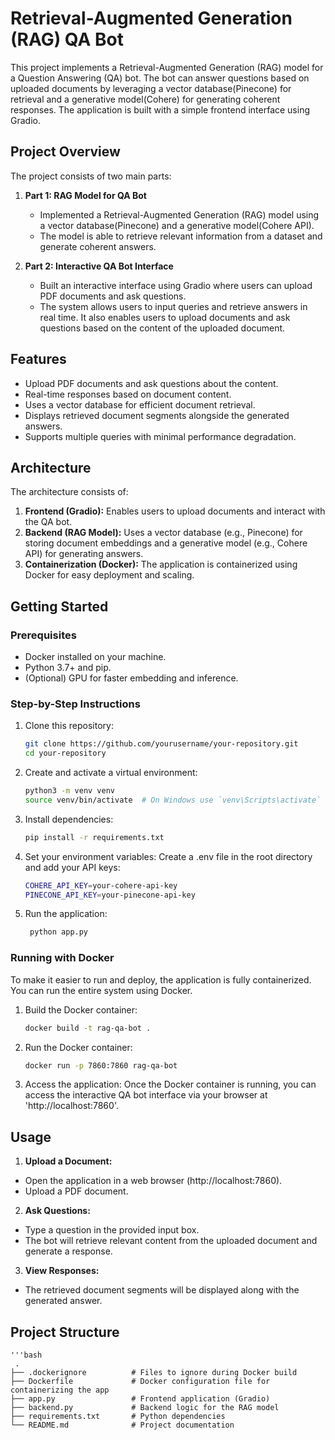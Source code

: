 # Retrieval-Augmented Generation (RAG) QA Bot

This project implements a Retrieval-Augmented Generation (RAG) model for a Question Answering (QA) bot. The bot can answer questions based on uploaded documents by leveraging a vector database(Pinecone) for retrieval and a generative model(Cohere) for generating coherent responses. The application is built with a simple frontend interface using Gradio.

## Project Overview
The project consists of two main parts:
1. **Part 1: RAG Model for QA Bot**
   - Implemented a Retrieval-Augmented Generation (RAG) model using a vector database(Pinecone) and a generative model(Cohere API).
   - The model is able to retrieve relevant information from a dataset and generate coherent answers.

2. **Part 2: Interactive QA Bot Interface**
   - Built an interactive interface using Gradio where users can upload PDF documents and ask questions.
   - The system allows users to input queries and retrieve answers in real time. It also enables users to upload documents and ask questions based on the content of the uploaded document.
     
## Features
- Upload PDF documents and ask questions about the content.
- Real-time responses based on document content.
- Uses a vector database for efficient document retrieval.
- Displays retrieved document segments alongside the generated answers.
- Supports multiple queries with minimal performance degradation.

## Architecture
The architecture consists of:
1. **Frontend (Gradio):** Enables users to upload documents and interact with the QA bot.
2. **Backend (RAG Model):** Uses a vector database (e.g., Pinecone) for storing document embeddings and a generative model (e.g., Cohere API) for generating answers.
3. **Containerization (Docker):** The application is containerized using Docker for easy deployment and scaling.

## Getting Started
### Prerequisites
- Docker installed on your machine.
- Python 3.7+ and pip.
- (Optional) GPU for faster embedding and inference.

### Step-by-Step Instructions
1. Clone this repository:
   ```bash
   git clone https://github.com/yourusername/your-repository.git
   cd your-repository

2. Create and activate a virtual environment:
   ```bash
   python3 -m venv venv
   source venv/bin/activate  # On Windows use `venv\Scripts\activate`
   
3. Install dependencies:
   ```bash
   pip install -r requirements.txt
   
4. Set your environment variables: Create a .env file in the root directory and add your API keys:
   ```bash
   COHERE_API_KEY=your-cohere-api-key
   PINECONE_API_KEY=your-pinecone-api-key
   
5. Run the application:
   ```bash
    python app.py

### Running with Docker
To make it easier to run and deploy, the application is fully containerized. You can run the entire system using Docker.
   
1. Build the Docker container:
   ```bash
   docker build -t rag-qa-bot .

2. Run the Docker container:
   ```bash
   docker run -p 7860:7860 rag-qa-bot

3. Access the application:
Once the Docker container is running, you can access the interactive QA bot interface via your browser at 'http://localhost:7860'.

## Usage
1. **Upload a Document:**
  - Open the application in a web browser (http://localhost:7860).
  - Upload a PDF document.
2. **Ask Questions:**
  - Type a question in the provided input box.
  - The bot will retrieve relevant content from the uploaded document and generate a response.
3. **View Responses:**
  - The retrieved document segments will be displayed along with the generated answer.

## Project Structure
    '''bash
     .
    ├── .dockerignore          # Files to ignore during Docker build
    ├── Dockerfile             # Docker configuration file for containerizing the app
    ├── app.py                 # Frontend application (Gradio)
    ├── backend.py             # Backend logic for the RAG model
    ├── requirements.txt       # Python dependencies
    └── README.md              # Project documentation







